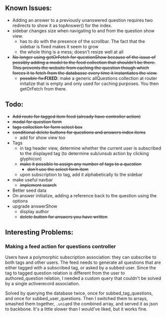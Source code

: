 ## Known Issues:
- Adding an answer to a previously unanswered question requires two redirects to
  show it as topAnswer() for the index.
- sidebar changes size when navigating to and from the question show view.
  - has to do with the presence of the scrollbar. The fact that the sidebar is
    fixed makes it seem to grow
  - the whole thing is a mess; doesn't resize well at all
- ~~No longer using getOrFetch for questionShow because of the issue of possibly
  adding a model to the feed collection that shouldn't be there. This prevents
  the website from caching the question though which forces it to fetch from the
  databasse every time it instantiates the view.~~
    - ~~possible fix:~~__FIXED__: make a generic allQuestions collection at router initalize
      that is empty and only used for caching purposes. You then getOrFetch from there.

## Todo:
- ~~Add route for tagged item feed (already have controller action)~~
- ~~modal for question form~~
- ~~tags collection for form select box~~
- ~~conditional delete buttons for questions and answers index items~~
  - add for show view too
- Tags
  - in tag header view, determine whether the current user is subscribed to the
    displayed tag (to determine sub/unsub action by clicking glyphicon)
  - ~~make it possible to assign any number of tags to a question~~
    - ~~don't use the select form item~~
  - upon subscription to tag, add it alphabetically to the sidebar
- make useful navbar
  - ~~implement search~~
- Better seed data
- On answer initialize, adding a reference back to the question using the options
- upgrade answerShow
  - display author
  - ~~delete button for answers you have written~~

## Interesting Problems:
### Making a feed action for questions controller
Users have a polymorphic subscription association: they can subscribe to both
tags and other users. The feed needs to generate all questions that are either
tagged with a subscribed tag, or asked by a subbed user. Since the tag to tagged
question relation is different from the user to authored_question relation, I
needed a custom query that couldn't be solved by a single activerecord association.

Solved by querying the database twice, once for subbed_tag_questions, and once
for subbed_user_questions. Then I switched them to arrays, smashed them together,
`.uniq`ed the combined array, and served it as json to backbone. It's a little
slower than I would've liked, but it works fine.  
